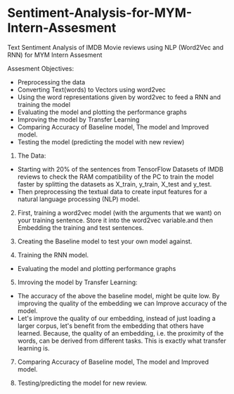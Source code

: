 # Sentiment-Analysis-for-MYM-Intern-Assesment

Text Sentiment Analysis of IMDB Movie reviews using NLP (Word2Vec and RNN) for MYM Intern Assesment

Assesment Objectives:
 - Preprocessing the data
 - Converting Text(words) to Vectors using word2vec
 - Using the word representations given by word2vec to feed a RNN and training the model
 - Evaluating the model and plotting the performance graphs
 - Improving the model by Transfer Learning
 - Comparing Accuracy of Baseline model, The model and Improved model.
 - Testing the model (predicting the model with new review)

1. The Data:
 - Starting with 20% of the sentences from TensorFlow Datasets of IMDB reviews to check the RAM compatibility of the PC to train the model faster by          splitting the datasets as X_train, y_train, X_test and y_test.
 - Then preprocessing the textual data to create input features for a natural language processing (NLP) model.
 
2. First, training a word2vec model (with the arguments that we want) on your training sentence. Store it into the word2vec variable.and then Embedding the training and test sentences.

3. Creating the Baseline model to test your own model against.

4. Training the RNN model.
 - Evaluating the model and plotting performance graphs

5. Imroving the model by Transfer Learning:
 - The accuracy of the above the baseline model, might be quite low. By improving the quality of the embedding we can Improve accuracy of the model.
 - Let's improve the quality of our embedding, instead of just loading a larger corpus, let's benefit from the embedding that others have learned. Because,    the quality of an embedding, i.e. the proximity of the words, can be derived from different tasks. This is exactly what transfer learning is.
 
7. Comparing Accuracy of Baseline model, The model and Improved model. 

6. Testing/predicting the model for new review.
   
